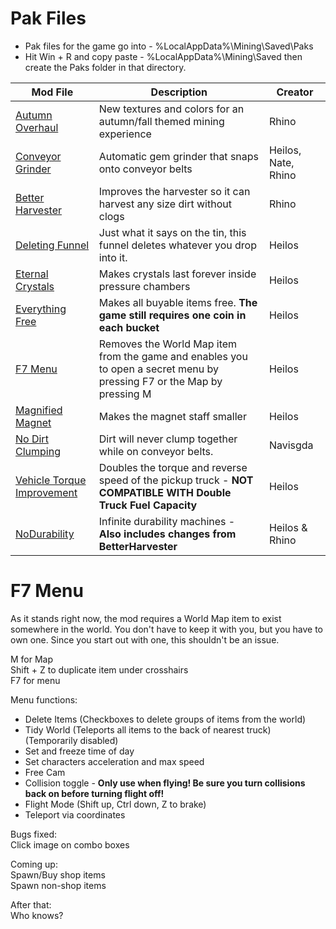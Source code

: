 # Pak Files
 - Pak files for the game go into - %LocalAppData%\Mining\Saved\Paks
 - Hit Win + R and copy paste - %LocalAppData%\Mining\Saved then create the Paks folder in that directory.

| Mod File  | Description | Creator |
| ------------- | ------------- | ------------- |
| [Autumn Overhaul](https://github.com/kaiheilos/Hydro/raw/master/Pak%20Mods/000-AutumnOverhaul_P.pak)  | New textures and colors for an autumn/fall themed mining experience | Rhino |
| [Conveyor Grinder](https://github.com/kaiheilos/Hydro/raw/master/Pak%20Mods/000-ConveyorGrinder_P.pak)  | Automatic gem grinder that snaps onto conveyor belts | Heilos, Nate, Rhino |
| [Better Harvester](https://github.com/kaiheilos/Hydro/raw/master/Pak%20Mods/000-BetterHarvester_P.pak)  | Improves the harvester so it can harvest any size dirt without clogs | Rhino |
| [Deleting Funnel](https://github.com/kaiheilos/Hydro/raw/master/Pak%20Mods/000-DeletingFunnel_P.pak) | Just what it says on the tin, this funnel deletes whatever you drop into it. | Heilos |
| [Eternal Crystals](https://github.com/kaiheilos/Hydro/raw/master/Pak%20Mods/000-EternalCrystals_P.pak)  | Makes crystals last forever inside pressure chambers | Heilos |
| [Everything Free](https://github.com/kaiheilos/Hydro/raw/master/Pak%20Mods/000-EverythingFree_P.pak)  | Makes all buyable items free.  **The game still requires one coin in each bucket** | Heilos |
| [F7 Menu](https://github.com/kaiheilos/Hydro/raw/master/Pak%20Mods/000-F7Menu_P.pak)  | Removes the World Map item from the game and enables you to open a secret menu by pressing F7 or the Map by pressing M | Heilos |
| [Magnified Magnet](https://github.com/kaiheilos/Hydro/raw/master/Pak%20Mods/000-MagnifiedMagnet_P.pak)  | Makes the magnet staff smaller | Heilos |
| [No Dirt Clumping](https://github.com/kaiheilos/Hydro/raw/master/Pak%20Mods/000-NoDirtClumping_P.pak) | Dirt will never clump together while on conveyor belts. | Navisgda |
| [Vehicle Torque Improvement](https://github.com/kaiheilos/Hydro/raw/master/Pak%20Mods/000-VehicleTorque_P.pak)  | Doubles the torque and reverse speed of the pickup truck - **NOT COMPATIBLE WITH Double Truck Fuel Capacity** | Heilos|
| [NoDurability](https://github.com/kaiheilos/Hydro/raw/master/Pak%20Mods/001-NoDurability_P.pak)  | Infinite durability machines - **Also includes changes from BetterHarvester** | Heilos & Rhino |

# F7 Menu  
As it stands right now, the mod requires a World Map item to exist somewhere in the world.  You don't have to keep it with you, but you have to own one.  Since you start out with one, this shouldn't be an issue.  
  
M for Map  
Shift + Z to duplicate item under crosshairs  
F7 for menu  
  
Menu functions:
 - Delete Items (Checkboxes to delete groups of items from the world)
 - Tidy World (Teleports all items to the back of nearest truck) (Temporarily disabled)
 - Set and freeze time of day
 - Set characters acceleration and max speed
 - Free Cam
 - Collision toggle - **Only use when flying!  Be sure you turn collisions back on before turning flight off!**
 - Flight Mode (Shift up, Ctrl down, Z to brake)
 - Teleport via coordinates

Bugs fixed:  
Click image on combo boxes

Coming up:  
Spawn/Buy shop items  
Spawn non-shop items

After that:  
Who knows?
